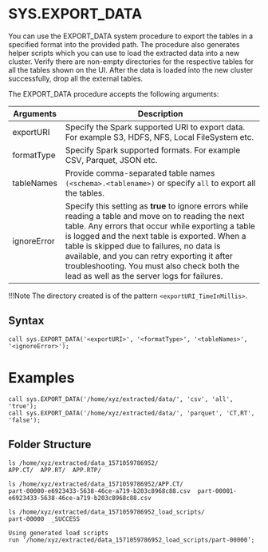 # SYS.EXPORT_DATA

You can use the EXPORT_DATA system procedure to export the tables in a specified format into the provided path. The procedure also generates helper scripts which you can use to load the extracted data into a new cluster. Verify there are non-empty directories for the respective tables for all the tables shown on the  UI. After the data is loaded into the new cluster successfully, drop all the external tables. 



The EXPORT_DATA procedure accepts the following arguments:

| Arguments | Description |
|--------|--------|
|    exportURI    |  Specify the Spark supported URI to export data. For example S3, HDFS, NFS, Local FileSystem etc.|
|   formatType     | Specify Spark supported formats. For example CSV, Parquet, JSON etc.|
|  tableNames      | Provide comma-separated table names `(<schema>.<tablename>)` or specify `all` to export all the tables.|
| ignoreError       | Specify this setting as **true** to ignore errors while reading a table and move on to reading the next table. Any errors that occur while exporting a table is logged and the next table is exported.  When a table is skipped due to failures, no data is available, and you can retry exporting it after troubleshooting. You must also check both the lead as well as the server logs for failures.|

!!!Note
	The directory created is of the pattern `<exportURI_TimeInMillis>`.

## Syntax

```
call sys.EXPORT_DATA('<exportURI>', '<formatType>', '<tableNames>', '<ignoreError>');
```

# Examples

```
call sys.EXPORT_DATA('/home/xyz/extracted/data/', 'csv', 'all', 'true');
call sys.EXPORT_DATA('/home/xyz/extracted/data/', 'parquet', 'CT,RT', 'false');

```

## Folder Structure

```
ls /home/xyz/extracted/data_1571059786952/
APP.CT/  APP.RT/  APP.RTP/

ls /home/xyz/extracted/data_1571059786952/APP.CT/
part-00000-e6923433-5638-46ce-a719-b203c8968c88.csv  part-00001-e6923433-5638-46ce-a719-b203c8968c88.csv

ls /home/xyz/extracted/data_1571059786952_load_scripts/
part-00000  _SUCCESS

Using generated load scripts
run ‘/home/xyz/extracted/data_1571059786952_load_scripts/part-00000’;

```
